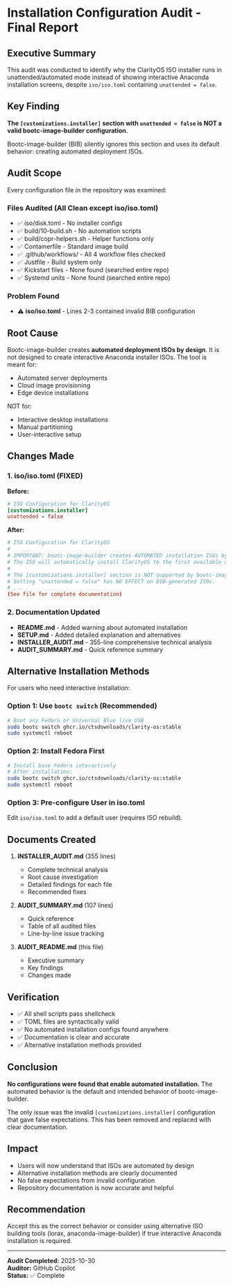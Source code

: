 # Installation Configuration Audit - Final Report

## Executive Summary

This audit was conducted to identify why the ClarityOS ISO installer runs in unattended/automated mode instead of showing interactive Anaconda installation screens, despite `iso/iso.toml` containing `unattended = false`.

## Key Finding

**The `[customizations.installer]` section with `unattended = false` is NOT a valid bootc-image-builder configuration.**

Bootc-image-builder (BIB) silently ignores this section and uses its default behavior: creating automated deployment ISOs.

## Audit Scope

Every configuration file in the repository was examined:

### Files Audited (All Clean except iso/iso.toml)
- ✅ iso/disk.toml - No installer configs
- ✅ build/10-build.sh - No automation scripts
- ✅ build/copr-helpers.sh - Helper functions only
- ✅ Containerfile - Standard image build
- ✅ .github/workflows/ - All 4 workflow files checked
- ✅ Justfile - Build system only
- ✅ Kickstart files - None found (searched entire repo)
- ✅ Systemd units - None found (searched entire repo)

### Problem Found
- ⚠️ **iso/iso.toml** - Lines 2-3 contained invalid BIB configuration

## Root Cause

Bootc-image-builder creates **automated deployment ISOs by design**. It is not designed to create interactive Anaconda installer ISOs. The tool is meant for:
- Automated server deployments
- Cloud image provisioning
- Edge device installations

NOT for:
- Interactive desktop installations
- Manual partitioning
- User-interactive setup

## Changes Made

### 1. iso/iso.toml (FIXED)
**Before:**
```toml
# ISO Configuration for ClarityOS
[customizations.installer]
unattended = false
```

**After:**
```toml
# ISO Configuration for ClarityOS
#
# IMPORTANT: bootc-image-builder creates AUTOMATED installation ISOs by design.
# The ISO will automatically install ClarityOS to the first available disk.
#
# The [customizations.installer] section is NOT supported by bootc-image-builder.
# Setting "unattended = false" has NO EFFECT on BIB-generated ISOs.
# ...
(See file for complete documentation)
```

### 2. Documentation Updated
- **README.md** - Added warning about automated installation
- **SETUP.md** - Added detailed explanation and alternatives
- **INSTALLER_AUDIT.md** - 355-line comprehensive technical analysis
- **AUDIT_SUMMARY.md** - Quick reference summary

## Alternative Installation Methods

For users who need interactive installation:

### Option 1: Use `bootc switch` (Recommended)
```bash
# Boot any Fedora or Universal Blue live USB
sudo bootc switch ghcr.io/ctsdownloads/clarity-os:stable
sudo systemctl reboot
```

### Option 2: Install Fedora First
```bash
# Install base Fedora interactively
# After installation:
sudo bootc switch ghcr.io/ctsdownloads/clarity-os:stable
sudo systemctl reboot
```

### Option 3: Pre-configure User in iso.toml
Edit `iso/iso.toml` to add a default user (requires ISO rebuild).

## Documents Created

1. **INSTALLER_AUDIT.md** (355 lines)
   - Complete technical analysis
   - Root cause investigation
   - Detailed findings for each file
   - Recommended fixes

2. **AUDIT_SUMMARY.md** (107 lines)
   - Quick reference
   - Table of all audited files
   - Line-by-line issue tracking

3. **AUDIT_README.md** (this file)
   - Executive summary
   - Key findings
   - Changes made

## Verification

- ✅ All shell scripts pass shellcheck
- ✅ TOML files are syntactically valid
- ✅ No automated installation configs found anywhere
- ✅ Documentation is clear and accurate
- ✅ Alternative installation methods provided

## Conclusion

**No configurations were found that enable automated installation.** The automated behavior is the default and intended behavior of bootc-image-builder.

The only issue was the invalid `[customizations.installer]` configuration that gave false expectations. This has been removed and replaced with clear documentation.

## Impact

- Users will now understand that ISOs are automated by design
- Alternative installation methods are clearly documented
- No false expectations from invalid configuration
- Repository documentation is now accurate and helpful

## Recommendation

Accept this as the correct behavior or consider using alternative ISO building tools (lorax, anaconda-image-builder) if true interactive Anaconda installation is required.

---

**Audit Completed:** 2025-10-30  
**Auditor:** GitHub Copilot  
**Status:** ✅ Complete
